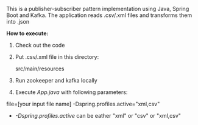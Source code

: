 

This is a publisher-subscriber pattern implementation using Java, Spring Boot and Kafka.
The application reads .csv/.xml files and transforms them into .json

**How to execute:**
1. Check out the code
2. Put .csv/.xml file in this directory:

    src/main/resources
    
3. Run zookeeper and kafka locally

4. Execute _App.java_ with following parameters:

file=[your input file name] -Dspring.profiles.active="xml,csv"

* _-Dspring.profiles.active_ can be eather "xml" or "csv" or "xml,csv"